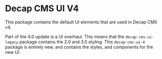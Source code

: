 # Decap CMS UI V4

This package contains the default UI elements that are used in Decap CMS v4.

Part of the 4.0 update is a UI overhaul. This means that the `decap-cms-ui-legacy` package contains the 2.0 and 3.0 styling.
This `decap-cms-ui-4` package is entirely new, and contains the styles, and components for the new UI.
